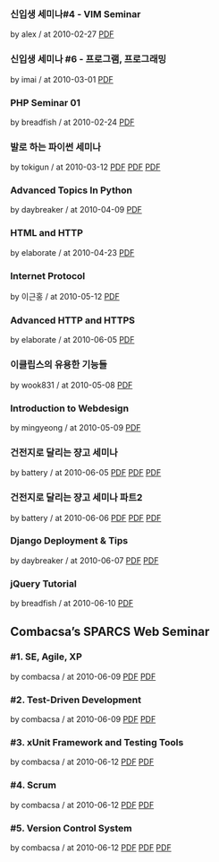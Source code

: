 ### 신입생 세미나#4 - VIM Seminar

by alex / at 2010-02-27
[PDF](https://s3.ap-northeast-2.amazonaws.com/sparcs.home/seminars/alex-20100227-1.pptx)

### 신입생 세미나 #6 - 프로그램, 프로그래밍

by imai / at 2010-03-01
[PDF](https://s3.ap-northeast-2.amazonaws.com/sparcs.home/seminars/imai-20100303-1.pptx)

### PHP Seminar 01

by breadfish / at 2010-02-24
[PDF](https://s3.ap-northeast-2.amazonaws.com/sparcs.home/seminars/breadfish-20100224-1.ppt)

### 발로 하는 파이썬 세미나

by tokigun / at 2010-03-12
[PDF](https://s3.ap-northeast-2.amazonaws.com/sparcs.home/seminars/tokigun-20100312-1.pdf)
[PDF](https://s3.ap-northeast-2.amazonaws.com/sparcs.home/seminars/tokigun-20100312-2.pptx)
[PDF](https://s3.ap-northeast-2.amazonaws.com/sparcs.home/seminars/tokigun-20100312-3.py)

### Advanced Topics In Python

by daybreaker / at 2010-04-09
[PDF](https://s3.ap-northeast-2.amazonaws.com/sparcs.home/seminars/daybreaker-20100409-1.pptx)

### HTML and HTTP

by elaborate / at 2010-04-23
[PDF](https://s3.ap-northeast-2.amazonaws.com/sparcs.home/seminars/elaborate-20100425-1.pptx)

### Internet Protocol

by 이근홍 / at 2010-05-12
[PDF](https://s3.ap-northeast-2.amazonaws.com/sparcs.home/seminars/leeopop-20100512-1.pdf)

### Advanced HTTP and HTTPS

by elaborate / at 2010-06-05
[PDF](https://s3.ap-northeast-2.amazonaws.com/sparcs.home/seminars/elaborate-20100605-1.pptx)

### 이클립스의 유용한 기능들

by wook831 / at 2010-05-08
[PDF](https://s3.ap-northeast-2.amazonaws.com/sparcs.home/seminars/wook831-20100813-1.ppt)

### Introduction to Webdesign

by mingyeong / at 2010-05-09
[PDF](https://s3.ap-northeast-2.amazonaws.com/sparcs.home/seminars/mingyeong-20100509-1.pptx)

### 건전지로 달리는 쟝고 세미나

by battery / at 2010-06-05
[PDF](https://s3.ap-northeast-2.amazonaws.com/sparcs.home/seminars/battery-20100605-1.pdf)
[PDF](https://s3.ap-northeast-2.amazonaws.com/sparcs.home/seminars/battery-20100605-2.ppt)
[PDF](https://s3.ap-northeast-2.amazonaws.com/sparcs.home/seminars/battery-20100605-3.pptx)

### 건전지로 달리는 쟝고 세미나 파트2

by battery / at 2010-06-06
[PDF](https://s3.ap-northeast-2.amazonaws.com/sparcs.home/seminars/battery-20100606-1.pdf)
[PDF](https://s3.ap-northeast-2.amazonaws.com/sparcs.home/seminars/battery-20100606-2.ppt)
[PDF](https://s3.ap-northeast-2.amazonaws.com/sparcs.home/seminars/battery-20100606-3.pptx)

### Django Deployment & Tips

by daybreaker / at 2010-06-07
[PDF](https://s3.ap-northeast-2.amazonaws.com/sparcs.home/seminars/daybreaker-20100607-1.pdf)
[PDF](https://s3.ap-northeast-2.amazonaws.com/sparcs.home/seminars/daybreaker-20100607-2.pptx)

### jQuery Tutorial

by breadfish / at 2010-06-10
[PDF](https://s3.ap-northeast-2.amazonaws.com/sparcs.home/seminars/breadfish-20100610-1.ppt)

## Combacsa’s SPARCS Web Seminar

### \#1. SE, Agile, XP

by combacsa / at 2010-06-09
[PDF](https://s3.ap-northeast-2.amazonaws.com/sparcs.home/seminars/combacsa-20100609-1.ppt)
[PDF](https://s3.ap-northeast-2.amazonaws.com/sparcs.home/seminars/combacsa-20100609-2.pptx)

### \#2. Test-Driven Development

by combacsa / at 2010-06-09
[PDF](https://s3.ap-northeast-2.amazonaws.com/sparcs.home/seminars/combacsa-20100610-1.ppt)
[PDF](https://s3.ap-northeast-2.amazonaws.com/sparcs.home/seminars/combacsa-20100610-2.pptx)

### \#3. xUnit Framework and Testing Tools

by combacsa / at 2010-06-12
[PDF](https://s3.ap-northeast-2.amazonaws.com/sparcs.home/seminars/combacsa-20100612-1.ppt)
[PDF](https://s3.ap-northeast-2.amazonaws.com/sparcs.home/seminars/combacsa-20100612-2.pptx)

### \#4. Scrum

by combacsa / at 2010-06-12
[PDF](https://s3.ap-northeast-2.amazonaws.com/sparcs.home/seminars/combacsa-20100612_1-1.ppt)
[PDF](https://s3.ap-northeast-2.amazonaws.com/sparcs.home/seminars/combacsa-20100612_1-2.pptx)

### \#5. Version Control System

by combacsa / at 2010-06-12
[PDF](https://s3.ap-northeast-2.amazonaws.com/sparcs.home/seminars/combacsa-20100712-1.ppt)
[PDF](https://s3.ap-northeast-2.amazonaws.com/sparcs.home/seminars/combacsa-20100712-2.pptx)
[PDF](https://s3.ap-northeast-2.amazonaws.com/sparcs.home/seminars/combacsa-20100712-3.pdf)
